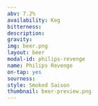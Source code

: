 ```yaml
---
abv: 7.2%
availability: Keg
bitterness: 
description:
gravity: 
img: beer.png
layout: beer
modal-id: philips-revenge
name: Philips Revenge
on-tap: yes
sourness: 
style: Smoked Saison
thumbnail: beer-preview.png
---
```

